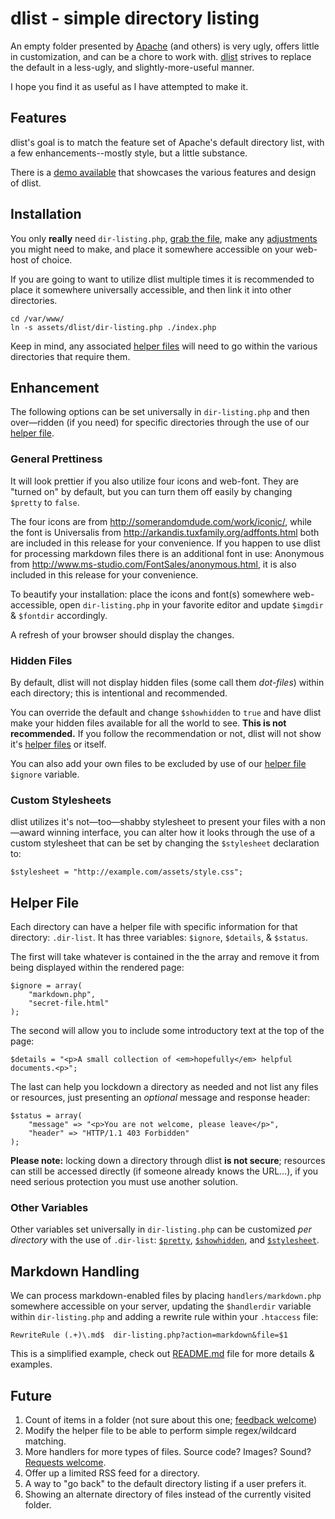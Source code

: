 dlist - simple directory listing
====

An empty folder presented by [Apache](http://apache.org) (and others) is very ugly, offers little in customization, and can be a chore to work with. [dlist](https://github.com/amgraham/dlist) strives to replace the default in a less-ugly, and slightly-more-useful manner.

I hope you find it as useful as I have attempted to make it.

Features
----

dlist's goal is to match the feature set of Apache's default directory list, with a few enhancements--mostly style, but a little substance.

There is a [demo available](http://craft.smarterfish.com/map/) that showcases the various features and design of dlist.

Installation
----

You only **really** need `dir-listing.php`, [grab the file](https://raw.github.com/amgraham/dlist/master/dir-listing.php), make any [adjustments](#enhancement) you might need to make, and place it somewhere accessible on your web-host of choice.

If you are going to want to utilize dlist multiple times it is recommended to place it somewhere universally accessible, and then link it into other directories.

    cd /var/www/
    ln -s assets/dlist/dir-listing.php ./index.php

Keep in mind, any associated [helper files](#helper-file) will need to go within the various directories that require them.

<a name="enhancement">Enhancement</a>
----

The following options can be set universally in `dir-listing.php` and then over&mdash;ridden (if you need) for specific directories through the use of our [helper file](#helper-file).

### <a name="pretty">General Prettiness</a>

It will look prettier if you also utilize four icons and web-font. They are "turned on" by default, but you can turn them off easily by changing `$pretty` to `false`.

The four icons are from <http://somerandomdude.com/work/iconic/>, while the font is Universalis from <http://arkandis.tuxfamily.org/adffonts.html> both are included in this release for your convenience. If you happen to use dlist for processing markdown files there is an additional font in use: Anonymous from <http://www.ms-studio.com/FontSales/anonymous.html>, it is also included in this release for your convenience.

To beautify your installation: place the icons and font(s) somewhere web-accessible, open `dir-listing.php` in your favorite editor and update `$imgdir` &amp; `$fontdir` accordingly.

A refresh of your browser should display the changes.

### <a name="showhidden">Hidden Files</a>

By default, dlist will not display hidden files (some call them _dot-files_) within each directory; this is intentional and recommended.

You can override the default and change `$showhidden` to `true` and have dlist make your hidden files available for all the world to see. **This is not recommended.** If you follow the recommendation or not, dlist will not show it's [helper files](#helper-file) or <span class="help" title="Specifically: index.php and dir-listing.php">itself</span>.

You can also add your own files to be excluded by use of our [helper file](#helper-file) `$ignore` variable.

### <a name="stylesheet">Custom Stylesheets</a>

dlist utilizes it&apos;s not&mdash;too&mdash;shabby stylesheet to present your files with a non&mdash;award winning interface, you can alter how it looks through the use of a custom stylesheet that can be set by changing the `$stylesheet` declaration to:

	$stylesheet = "http://example.com/assets/style.css";

<a name="helper-file">Helper File</a>
----

Each directory can have a helper file with specific information for that directory: `.dir-list`. It has three variables: `$ignore`, `$details`, &amp; `$status`.

The first will take whatever is contained in the the array and remove it from being displayed within the rendered page:

	$ignore = array(
		"markdown.php",
		"secret-file.html"
	);

The second will allow you to include some introductory text at the top of the page:

	$details = "<p>A small collection of <em>hopefully</em> helpful documents.<p>";

The last can help you lockdown a directory as needed and not list any files or resources, just presenting an _optional_ message and response header:

	$status = array(
		"message" => "<p>You are not welcome, please leave</p>",
		"header" => "HTTP/1.1 403 Forbidden"
	);

**Please note:** locking down a directory through dlist **is not secure**; resources can still be accessed directly (if someone already knows the URL&hellip;), if you need serious protection you must use another solution.

### Other Variables

Other variables set universally in `dir-listing.php` can be customized _per directory_ with the use of `.dir-list`: [`$pretty`](#pretty), [`$showhidden`](#showhidden), and [`$stylesheet`](#showhidden).

Markdown Handling
----

We can process markdown-enabled files by placing `handlers/markdown.php` somewhere accessible on your server, updating the `$handlerdir` variable within `dir-listing.php` and adding a rewrite rule within your `.htaccess` file:

	RewriteRule (.+)\.md$  dir-listing.php?action=markdown&file=$1

This is a simplified example, check out [README.md](https://github.com/amgraham/dlist/blob/master/handlers/README.md) file for more details & examples.

Future
----

1. 	Count of items in a folder (not sure about this one; [feedback welcome](https://github.com/amgraham/dlist/issues/new))
2. 	Modify the helper file to be able to perform simple regex/wildcard matching.
3. 	More handlers for more types of files. Source code? Images? Sound? [Requests welcome](https://github.com/amgraham/dlist/issues/new).
4. 	Offer up a limited RSS feed for a directory.
5. 	A way to "go back" to the default directory listing if a user prefers it.
6. 	Showing an alternate directory of files instead of the currently visited folder.
